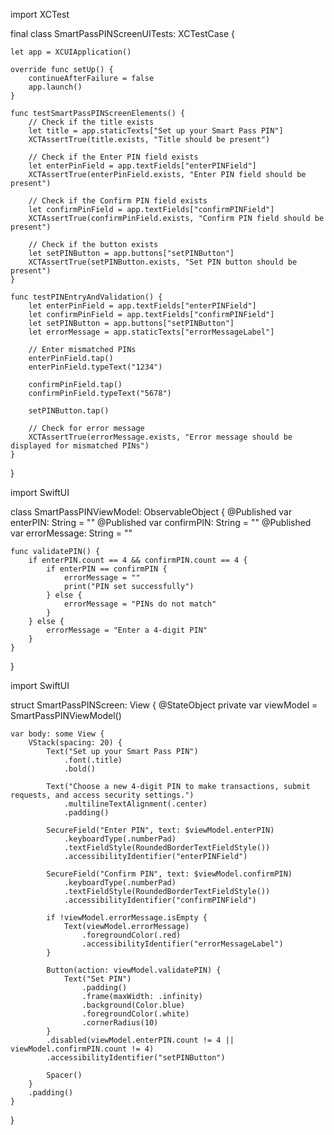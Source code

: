 
import XCTest

final class SmartPassPINScreenUITests: XCTestCase {
    
    let app = XCUIApplication()
    
    override func setUp() {
        continueAfterFailure = false
        app.launch()
    }
    
    func testSmartPassPINScreenElements() {
        // Check if the title exists
        let title = app.staticTexts["Set up your Smart Pass PIN"]
        XCTAssertTrue(title.exists, "Title should be present")
        
        // Check if the Enter PIN field exists
        let enterPinField = app.textFields["enterPINField"]
        XCTAssertTrue(enterPinField.exists, "Enter PIN field should be present")
        
        // Check if the Confirm PIN field exists
        let confirmPinField = app.textFields["confirmPINField"]
        XCTAssertTrue(confirmPinField.exists, "Confirm PIN field should be present")
        
        // Check if the button exists
        let setPINButton = app.buttons["setPINButton"]
        XCTAssertTrue(setPINButton.exists, "Set PIN button should be present")
    }
    
    func testPINEntryAndValidation() {
        let enterPinField = app.textFields["enterPINField"]
        let confirmPinField = app.textFields["confirmPINField"]
        let setPINButton = app.buttons["setPINButton"]
        let errorMessage = app.staticTexts["errorMessageLabel"]
        
        // Enter mismatched PINs
        enterPinField.tap()
        enterPinField.typeText("1234")
        
        confirmPinField.tap()
        confirmPinField.typeText("5678")
        
        setPINButton.tap()
        
        // Check for error message
        XCTAssertTrue(errorMessage.exists, "Error message should be displayed for mismatched PINs")
    }
}



import SwiftUI

class SmartPassPINViewModel: ObservableObject {
    @Published var enterPIN: String = ""
    @Published var confirmPIN: String = ""
    @Published var errorMessage: String = ""
    
    func validatePIN() {
        if enterPIN.count == 4 && confirmPIN.count == 4 {
            if enterPIN == confirmPIN {
                errorMessage = ""
                print("PIN set successfully")
            } else {
                errorMessage = "PINs do not match"
            }
        } else {
            errorMessage = "Enter a 4-digit PIN"
        }
    }
}






import SwiftUI

struct SmartPassPINScreen: View {
    @StateObject private var viewModel = SmartPassPINViewModel()
    
    var body: some View {
        VStack(spacing: 20) {
            Text("Set up your Smart Pass PIN")
                .font(.title)
                .bold()
            
            Text("Choose a new 4-digit PIN to make transactions, submit requests, and access security settings.")
                .multilineTextAlignment(.center)
                .padding()
            
            SecureField("Enter PIN", text: $viewModel.enterPIN)
                .keyboardType(.numberPad)
                .textFieldStyle(RoundedBorderTextFieldStyle())
                .accessibilityIdentifier("enterPINField")
            
            SecureField("Confirm PIN", text: $viewModel.confirmPIN)
                .keyboardType(.numberPad)
                .textFieldStyle(RoundedBorderTextFieldStyle())
                .accessibilityIdentifier("confirmPINField")
            
            if !viewModel.errorMessage.isEmpty {
                Text(viewModel.errorMessage)
                    .foregroundColor(.red)
                    .accessibilityIdentifier("errorMessageLabel")
            }
            
            Button(action: viewModel.validatePIN) {
                Text("Set PIN")
                    .padding()
                    .frame(maxWidth: .infinity)
                    .background(Color.blue)
                    .foregroundColor(.white)
                    .cornerRadius(10)
            }
            .disabled(viewModel.enterPIN.count != 4 || viewModel.confirmPIN.count != 4)
            .accessibilityIdentifier("setPINButton")
            
            Spacer()
        }
        .padding()
    }
}

